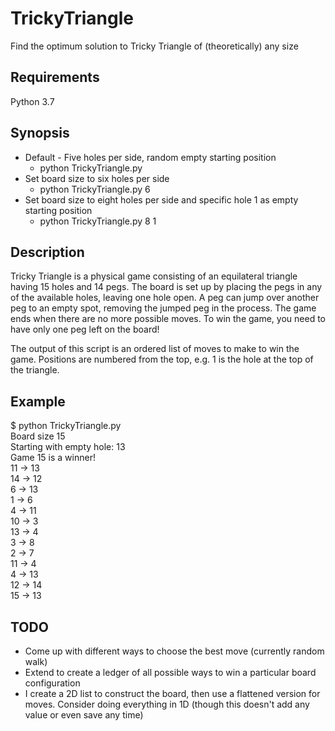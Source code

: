 # TrickyTriangle

Find the optimum solution to Tricky Triangle of (theoretically) any size

## Requirements
Python 3.7

## Synopsis
* Default - Five holes per side, random empty starting position
  - python TrickyTriangle.py
* Set board size to six holes per side
  - python TrickyTriangle.py 6
* Set board size to eight holes per side and specific hole 1 as empty starting position
  - python TrickyTriangle.py 8 1


## Description
Tricky Triangle is a physical game consisting of an equilateral triangle having 15 holes and 14 pegs.
The board is set up by placing the pegs in any of the available holes, leaving one hole open.
A peg can jump over another peg to an empty spot, removing the jumped peg in the process.
The game ends when there are no more possible moves.
To win the game, you need to have only one peg left on the board!

The output of this script is an ordered list of moves to make to win the game. Positions are numbered from the top,
e.g. 1 is the hole at the top of the triangle.

## Example

$ python TrickyTriangle.py <br />
Board size 15 <br />
Starting with empty hole: 13 <br />
Game 15 is a winner! <br />
11 -> 13 <br />
14 -> 12 <br />
6 -> 13 <br />
1 -> 6 <br />
4 -> 11 <br />
10 -> 3 <br />
13 -> 4 <br />
3 -> 8 <br />
2 -> 7 <br />
11 -> 4 <br />
4 -> 13 <br />
12 -> 14 <br />
15 -> 13 <br />

## TODO
* Come up with different ways to choose the best move (currently random walk)
* Extend to create a ledger of all possible ways to win a particular board configuration
* I create a 2D list to construct the board, then use a flattened version for moves. Consider doing everything in 1D
(though this doesn't add any value or even save any time)